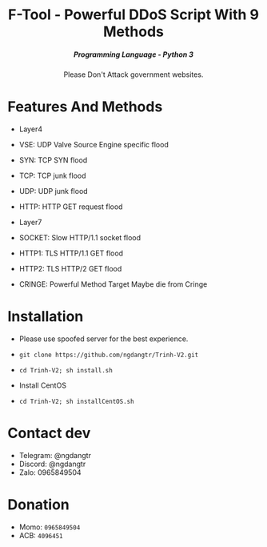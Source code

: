 <h1 align="center">F-Tool - Powerful DDoS Script With 9 Methods</h1>
<em><h5 align="center">Programming Language - Python 3</h5></em>

<p align="center">Please Don't Attack government websites.</p>

# Features And Methods

* Layer4

 * VSE: UDP Valve Source Engine specific flood
 * SYN: TCP SYN flood
 * TCP: TCP junk flood
 * UDP:  UDP junk flood
 * HTTP: HTTP GET request flood

* Layer7

 * SOCKET: Slow HTTP/1.1 socket flood
 * HTTP1: TLS HTTP/1.1 GET flood
 * HTTP2: TLS HTTP/2 GET flood
 * CRINGE: Powerful Method Target Maybe die from Cringe

# Installation

* Please use spoofed server for the best experience.

* ```git clone https://github.com/ngdangtr/Trinh-V2.git```
* ```cd Trinh-V2; sh install.sh```

* Install CentOS

* ```cd Trinh-V2; sh installCentOS.sh```



# Contact dev
* Telegram: @ngdangtr
* Discord: @ngdangtr
* Zalo: 0965849504

# Donation
* Momo: ```0965849504```
* ACB: ```4096451```
